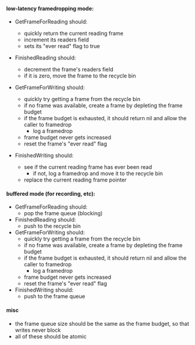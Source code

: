 #### low-latency framedropping mode:
- GetFrameForReading should:
    - quickly return the current reading frame
    - increment its readers field
    - sets its "ever read" flag to true

- FinishedReading should:
    - decrement the frame's readers field
    - if it is zero, move the frame to the recycle bin

- GetFrameForWriting should:
    - quickly try getting a frame from the recycle bin
    - if no frame was available, create a frame by depleting the frame budget
    - if the frame budget is exhausted, it should return nil and allow the caller to framedrop
        - log a framedrop
    - frame budget never gets increased
    - reset the frame's "ever read" flag

- FinishedWriting should:
    - see if the current reading frame has ever been read
        - if not, log a framedrop and move it to the recycle bin
    - replace the current reading frame pointer

#### buffered mode (for recording, etc):
- GetFrameForReading should:
    - pop the frame queue (blocking)
- FinishedReading should:
    - push to the recycle bin
- GetFrameForWriting should:
    - quickly try getting a frame from the recycle bin
    - if no frame was available, create a frame by depleting the frame budget
    - if the frame budget is exhausted, it should return nil and allow the caller to framedrop
        - log a framedrop
    - frame budget never gets increased
    - reset the frame's "ever read" flag
- FinishedWriting should:
    - push to the frame queue

#### misc
* the frame queue size should be the same as the frame budget, so that writes never block
* all of these should be atomic
